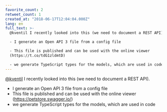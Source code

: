 ```yaml
---
favorite_count: 2
retweet_count: 1
created_at: "2018-06-17T12:04:04.000Z"
lang: en
full_text: >-
  @kventil I recently looked into this (we need to document a REST API).

  - I generate an Open API 3 file from a config file

  - This file is published and can be used with the online viewer
  (https://t.co/tdG1zldmtD)

  - we generate TypeScript types for the models, which are used in code
---
```


[@kventil](https://twitter.com/kventil) I recently looked into this (we need to
document a REST API).

- I generate an Open API 3 file from a config file
- This file is published and can be used with the online viewer
  (<https://petstore.swagger.io/>)
- we generate TypeScript types for the models, which are used in code
